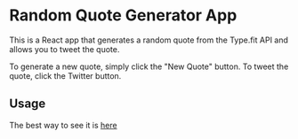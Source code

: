 # Random Quote Generator App

This is a React app that generates a random quote from the Type.fit API and allows you to tweet the quote.

To generate a new quote, simply click the "New Quote" button. To tweet the quote, click the Twitter button.

## Usage

The best way to see it is [here](https://clay-k0.github.io/insta-quote/)
